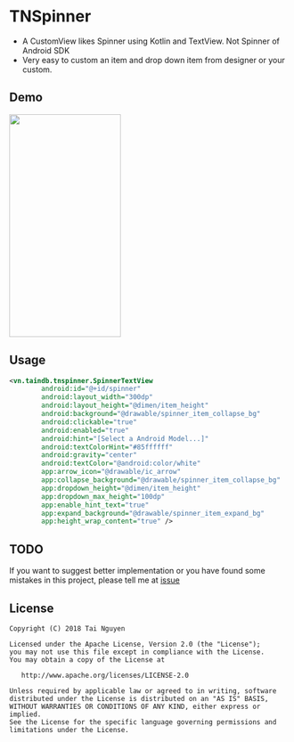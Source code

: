 # TNSpinner
- A CustomView likes Spinner using Kotlin and TextView. Not Spinner of Android SDK
- Very easy to custom an item and drop down item from designer or your custom.

## Demo
<img src="https://i.imgur.com/Cmn1Z7Q.gif" width="200" height="400" />

## Usage

```xml
<vn.taindb.tnspinner.SpinnerTextView
        android:id="@+id/spinner"
        android:layout_width="300dp"
        android:layout_height="@dimen/item_height"
        android:background="@drawable/spinner_item_collapse_bg"
        android:clickable="true"
        android:enabled="true"
        android:hint="[Select a Android Model...]"
        android:textColorHint="#85ffffff"
        android:gravity="center"
        android:textColor="@android:color/white"
        app:arrow_icon="@drawable/ic_arrow"
        app:collapse_background="@drawable/spinner_item_collapse_bg"
        app:dropdown_height="@dimen/item_height"
        app:dropdown_max_height="100dp"
        app:enable_hint_text="true"
        app:expand_background="@drawable/spinner_item_expand_bg"
        app:height_wrap_content="true" />
``` 

TODO 
--------
If you want to suggest better implementation or you have found some mistakes in this project, please tell me at [issue](https://github.com/taindb/TNSpinner/issues)


License
--------

    Copyright (C) 2018 Tai Nguyen 

    Licensed under the Apache License, Version 2.0 (the "License");
    you may not use this file except in compliance with the License.
    You may obtain a copy of the License at

       http://www.apache.org/licenses/LICENSE-2.0

    Unless required by applicable law or agreed to in writing, software
    distributed under the License is distributed on an "AS IS" BASIS,
    WITHOUT WARRANTIES OR CONDITIONS OF ANY KIND, either express or implied.
    See the License for the specific language governing permissions and
    limitations under the License.
